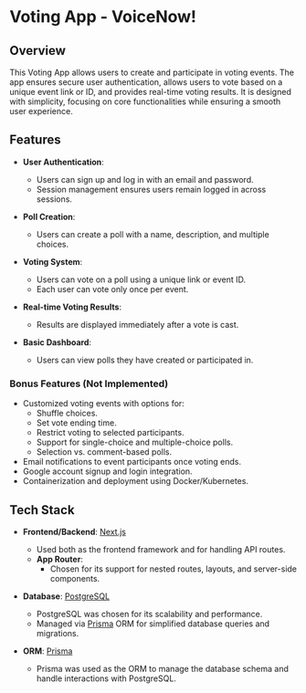# Voting App - VoiceNow!

## Overview

This Voting App allows users to create and participate in voting events. The app ensures secure user authentication, allows users to vote based on a unique event link or ID, and provides real-time voting results. It is designed with simplicity, focusing on core functionalities while ensuring a smooth user experience.

## Features

- **User Authentication**:
  - Users can sign up and log in with an email and password.
  - Session management ensures users remain logged in across sessions.

- **Poll Creation**:
  - Users can create a poll with a name, description, and multiple choices.

- **Voting System**:
  - Users can vote on a poll using a unique link or event ID.
  - Each user can vote only once per event.

- **Real-time Voting Results**:
  - Results are displayed immediately after a vote is cast.

- **Basic Dashboard**:
  - Users can view polls they have created or participated in.

### Bonus Features (Not Implemented)
- Customized voting events with options for:
  - Shuffle choices.
  - Set vote ending time.
  - Restrict voting to selected participants.
  - Support for single-choice and multiple-choice polls.
  - Selection vs. comment-based polls.
- Email notifications to event participants once voting ends.
- Google account signup and login integration.
- Containerization and deployment using Docker/Kubernetes.

## Tech Stack

- **Frontend/Backend**: [Next.js](https://nextjs.org/)
  - Used both as the frontend framework and for handling API routes.
  - **App Router**:
    - Chosen for its support for nested routes, layouts, and server-side components.

- **Database**: [PostgreSQL](https://www.postgresql.org/)
  - PostgreSQL was chosen for its scalability and performance.
  - Managed via [Prisma](https://www.prisma.io/) ORM for simplified database queries and migrations.

- **ORM**: [Prisma](https://www.prisma.io/)
  - Prisma was used as the ORM to manage the database schema and handle interactions with PostgreSQL.


